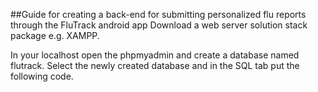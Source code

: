 ##Guide for creating a back-end for submitting personalized flu reports through the FluTrack android app
Download a  web server solution stack package e.g. XAMPP.

In your localhost open the phpmyadmin and create a database named flutrack. Select the newly created database and in the SQL tab put the following code.
```

```
